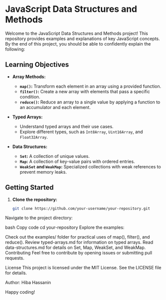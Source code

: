# JavaScript Data Structures and Methods

Welcome to the JavaScript Data Structures and Methods project! This repository provides examples and explanations of key JavaScript concepts. By the end of this project, you should be able to confidently explain the following:

## Learning Objectives

- **Array Methods:**
    - **`map()`:** Transform each element in an array using a provided function.
    - **`filter()`:** Create a new array with elements that pass a specific condition.
    - **`reduce()`:** Reduce an array to a single value by applying a function to an accumulator and each element.

- **Typed Arrays:**
    - Understand typed arrays and their use cases.
    - Explore different types, such as `Int8Array`, `Uint16Array`, and `Float32Array`.

- **Data Structures:**
    - **`Set`:** A collection of unique values.
    - **`Map`:** A collection of key-value pairs with ordered entries.
    - **`WeakSet` and `WeakMap`:** Specialized collections with weak references to prevent memory leaks.

## Getting Started

1. **Clone the repository:**
   ```bash
   git clone https://github.com/your-username/your-repository.git
Navigate to the project directory:

bash
Copy code
cd your-repository
Explore the examples:

Check out the examples/ folder for practical uses of map(), filter(), and reduce().
Review typed-arrays.md for information on typed arrays.
Read data-structures.md for details on Set, Map, WeakSet, and WeakMap.
Contributing
Feel free to contribute by opening issues or submitting pull requests.

License
This project is licensed under the MIT License. See the LICENSE file for details.

Author: Hiba Hassanin

Happy coding!